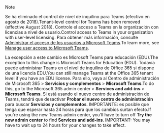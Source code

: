 > [!NOTE]
> <span data-ttu-id="0eecd-101">Se ha eliminado el control de nivel de inquilino para Teams (efectivo en agosto de 2018).</span><span class="sxs-lookup"><span data-stu-id="0eecd-101">Tenant-level control for Teams has been removed (effective August 2018).</span></span> <span data-ttu-id="0eecd-102">Controle el acceso a Teams en la organización con licencias a nivel de usuario.</span><span class="sxs-lookup"><span data-stu-id="0eecd-102">Control access to Teams in your organization with user-level licensing.</span></span> <span data-ttu-id="0eecd-103">Para obtener más información, consulte [Administrar el acceso de los usuarios a Microsoft Teams](../user-access.md).</span><span class="sxs-lookup"><span data-stu-id="0eecd-103">To learn more, see [Manage user access to Microsoft Teams](../user-access.md).</span></span>

<span data-ttu-id="0eecd-104">La excepción a este cambio es Microsoft Teams para educación (EDU).</span><span class="sxs-lookup"><span data-stu-id="0eecd-104">The exception to this change is Microsoft Teams for Education (EDU).</span></span> <span data-ttu-id="0eecd-105">Todavía puede administrar Teams en el nivel de inquilino de Office 365 si dispone de una licencia EDU.</span><span class="sxs-lookup"><span data-stu-id="0eecd-105">You can still manage Teams at the Office 365 tenant level if you have an EDU license.</span></span> <span data-ttu-id="0eecd-106">Para ello, vaya al Centro de administración de Microsoft 365 > **Servicios y complementos** > **Microsoft Teams**.</span><span class="sxs-lookup"><span data-stu-id="0eecd-106">To do this, go to the Microsoft 365 admin center > **Services and add-ins** > **Microsoft Teams**.</span></span> <span data-ttu-id="0eecd-107">Si está usando el nuevo centro de administración de Teams, tendrá que desactivar **Probar el nuevo centro de administración** para buscar **Servicios y complementos**. IMPORTANTE: es posible que tenga que esperar hasta 24 horas para que los cambios surtan efecto.</span><span class="sxs-lookup"><span data-stu-id="0eecd-107">If you're using the new Teams admin center, you'll have to turn off **Try the new admin center** to find **Services and add-ins**. IMPORTANT: You may have to wait up to 24 hours for your changes to take effect.</span></span> 
